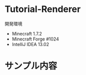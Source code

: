 Tutorial-Renderer
=============

開発環境
* Minecraft 1.7.2
* Minecraft Forge #1024
* IntelliJ IDEA 13.02

サンプル内容
==================

